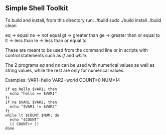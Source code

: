 Simple Shell Toolkit
---------

To build and install, from this directory run:
    ./build
    sudo ./build install
    ./build clean

eq -> equal
ne -> not equal
gt -> greater than
ge -> greater than or equal to
lt -> less than
le -> less than or equal to

These are meant to be used from the command line or in scripts with control statements such as *if* and *while*.

The 2 programs *eq* and *ne* can be used with numerical values as well as string values, while the rest are only for numerical values.

Examples:
    VAR1=hello
    VAR2=world
    COUNT=0
    NUM=14

    if eq hello $VAR1; then
      echo "hello == $VAR1"
    fi
    if ne $VAR1 $VAR2; then
      echo "$VAR1 != $VAR2"
    fi
    while lt $COUNT $NUM; do
      echo "$COUNT"
      (( COUNT++ ))
    done
